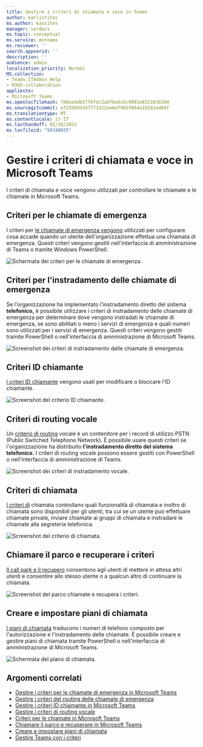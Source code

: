 ```yaml
---
title: Gestire i criteri di chiamata e voce in Teams
author: karlistites
ms.author: kastites
manager: serdars
ms.topic: conceptual
ms.service: msteams
ms.reviewer: ''
search.appverid: ''
description: ''
audience: admin
localization_priority: Normal
MS.collection:
- Teams_ITAdmin_Help
- M365-collaboration
appliesto:
- Microsoft Teams
ms.openlocfilehash: 7d0ea4db57fbfdc3ab76e8c6c9991e032103b260
ms.sourcegitcommit: e72599d5437773322ae6ef985f804a19101ed84f
ms.translationtype: MT
ms.contentlocale: it-IT
ms.lasthandoff: 02/26/2021
ms.locfileid: "50348035"
---
```

# <a name="manage-voice-and-calling-policies-in-microsoft-teams"></a>Gestire i criteri di chiamata e voce in Microsoft Teams

I criteri di chiamata e voce vengono utilizzati per controllare le chiamate e le chiamate in Microsoft Teams.

## <a name="emergency-calling-policies"></a>Criteri per le chiamate di emergenza

I criteri per [le chiamate di emergenza vengono](manage-emergency-calling-policies.md) utilizzati per configurare cosa accade quando un utente dell'organizzazione effettua una chiamata di emergenza. Questi criteri vengono gestiti nell'interfaccia di amministrazione di Teams o tramite Windows PowerShell.

![Schermata dei criteri per le chiamate di emergenza.](media/emergency-calling-policy2.png)

## <a name="emergency-call-routing-policies"></a>Criteri per l'instradamento delle chiamate di emergenza

Se l'organizzazione ha implementato l'instradamento diretto del sistema **telefonico,** è possibile utilizzare i criteri di instradamento delle chiamate di emergenza per determinare dove vengono instradati le chiamate di emergenza, se sono abilitati o meno i servizi di emergenza e quali numeri sono utilizzati per i servizi di emergenza. [](manage-emergency-call-routing-policies.md) Questi criteri vengono gestiti tramite PowerShell o nell'interfaccia di amministrazione di Microsoft Teams.

![Screenshot dei criteri di instradamento delle chiamate di emergenza.](media/emergency-call-routing-policy.png)

## <a name="caller-id-policies"></a>Criteri ID chiamante

[I criteri ID chiamante](caller-id-policies.md) vengono usati per modificare o bloccare l'ID chiamante.

![Screenshot del criterio ID chiamante.](media/caller-id-policy.png)

## <a name="voice-routing-policies"></a>Criteri di routing vocale

Un [criterio di routing](manage-voice-routing-policies.md) vocale è un contenitore per i record di utilizzo PSTN (Public Switched Telephone Network). È possibile usare questi criteri se l'organizzazione ha distribuito **l'instradamento diretto del sistema telefonico.** I criteri di routing vocale possono essere gestiti con PowerShell o nell'interfaccia di amministrazione di Teams.

![Screenshot dei criteri di instradamento vocale.](media/voice-routing-policy.png)

## <a name="calling-policies"></a>Criteri di chiamata

[I criteri di](teams-calling-policy.md) chiamata controllano quali funzionalità di chiamata e inoltro di chiamata sono disponibili per gli utenti, tra cui se un utente può effettuare chiamate private, inviare chiamate ai gruppi di chiamata e instradare le chiamate alla segreteria telefonica.

![Screenshot del criterio di chiamata.](media/calling-policy.png)

## <a name="call-park-and-retrieve-policies"></a>Chiamare il parco e recuperare i criteri

[Il call park e il recupero](call-park-and-retrieve.md) consentono agli utenti di mettere in attesa altri utenti e consentire allo stesso utente o a qualcun altro di continuare la chiamata.

![Screenshot del parco chiamate e recupera i criteri.](media/call-park-policy.png)

## <a name="create-and-manage-dial-plans"></a>Creare e impostare piani di chiamata

[I piani di chiamata](create-and-manage-dial-plans.md) traducono i numeri di telefono composto per l'autorizzazione e l'instradamento delle chiamate. È possibile creare e gestire piani di chiamata tramite PowerShell o nell'interfaccia di amministrazione di Microsoft Teams.

![Schermata del piano di chiamata.](media/dial-plans.png)

## <a name="related-topics"></a>Argomenti correlati

* [Gestire i criteri per le chiamate di emergenza in Microsoft Teams](manage-emergency-calling-policies.md)
* [Gestire i criteri del routing delle chiamate di emergenza](manage-emergency-call-routing-policies.md)
* [Gestire i criteri ID chiamante in Microsoft Teams](caller-id-policies.md)
* [Gestire i criteri di routing vocale](manage-voice-routing-policies.md)
* [Criteri per le chiamate in Microsoft Teams](teams-calling-policy.md)
* [Chiamare il parco e recuperare in Microsoft Teams](call-park-and-retrieve.md)
* [Creare e impostare piani di chiamata](create-and-manage-dial-plans.md)
* [Gestire Teams con i criteri](manage-teams-with-policies.md)
